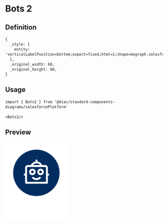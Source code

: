 # Bots 2

## Definition

```
{
  _style: { 
    entity: 'verticalLabelPosition=bottom;aspect=fixed;html=1;shape=mxgraph.salesforce.bots2;',
  },
  _original_width: 60,
  _original_height: 60,
}
```

## Usage

```
import { Bots2 } from '@diac/standard-components-diagrams/salesforcePlatform'

<Bots2/>
```

## Preview

<img src="./bots-2.png" width="200"/>
